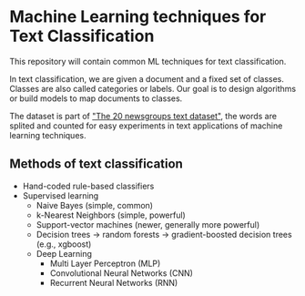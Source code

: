 # Machine Learning techniques for Text Classification
 
This repository will contain common ML techniques for text classification.

In text classification, we are given a document and a fixed set of classes. Classes are also called categories or labels. Our goal is to design algorithms or build models to map documents to classes.

The dataset is part of ["The 20 newsgroups text dataset"](http://qwone.com/~jason/20Newsgroups/), the words are splited and counted for easy experiments in text applications of machine learning techniques.

## Methods of text classification
* Hand-coded rule-based classifiers
* Supervised learning
    * Naive Bayes (simple, common)
    * k-Nearest Neighbors (simple, powerful)
    * Support-vector machines (newer, generally more powerful)
    * Decision trees -> random forests -> gradient-boosted decision trees (e.g., xgboost)
    * Deep Learning
        * Multi Layer Perceptron (MLP)
        * Convolutional Neural Networks (CNN)
        * Recurrent Neural Networks (RNN)